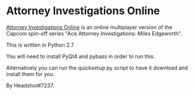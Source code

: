 # Attorney Investigations Online

[Attorney Investigations Online](https://aceattorneyonline.com/aaio.html) is an online multiplayer version of the Capcom spin-off series "Ace Attorney Investigations: Miles Edgeworth".

This is written in Python 2.7

You will need to install PyQt4 and pybass in order to run this.

Alternatively you can run the quicksetup.py script to have it download and install them for you.

By Headshot#7237.
